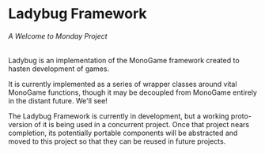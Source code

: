 # Ladybug Framework
###### A Welcome to Monday Project


Ladybug is an implementation of the MonoGame framework created to hasten development of games.

It is currently implemented as a series of wrapper classes around vital MonoGame functions, though it may be decoupled from MonoGame entirely in the distant future. We'll see!

The Ladybug Framework is currently in development, but a working proto-version of it is being used in a concurrent project. Once that project nears completion, its potentially portable components will be abstracted and moved to this project so that they can be reused in future projects.